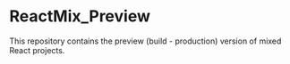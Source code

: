 # ReactMix_Preview
This repository contains the preview (build - production) version of  mixed  React projects.
